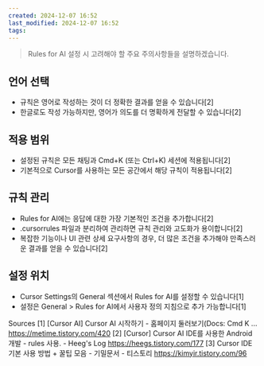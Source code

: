 ```yaml
---
created: 2024-12-07 16:52
last_modified: 2024-12-07 16:52
tags:
---
```

> Rules for AI 설정 시 고려해야 할 주요 주의사항들을 설명하겠습니다.

## 언어 선택
- 규칙은 영어로 작성하는 것이 더 정확한 결과를 얻을 수 있습니다[2]
- 한글로도 작성 가능하지만, 영어가 의도를 더 명확하게 전달할 수 있습니다[2]

## 적용 범위
- 설정된 규칙은 모든 채팅과 Cmd+K (또는 Ctrl+K) 세션에 적용됩니다[2]
- 기본적으로 Cursor를 사용하는 모든 공간에서 해당 규칙이 적용됩니다[2]

## 규칙 관리
- Rules for AI에는 응답에 대한 가장 기본적인 조건을 추가합니다[2]
- .cursorrules 파일과 분리하여 관리하면 규칙 관리와 고도화가 용이합니다[2]
- 복잡한 기능이나 UI 관련 상세 요구사항의 경우, 더 많은 조건을 추가해야 만족스러운 결과를 얻을 수 있습니다[2]

## 설정 위치
- Cursor Settings의 General 섹션에서 Rules for AI를 설정할 수 있습니다[1]
- 설정은 General > Rules for AI에서 사용자 정의 지침으로 추가 가능합니다[1]

Sources
[1] [Cursor AI] Cursor AI 시작하기 - 홈페이지 둘러보기(Docs: Cmd K ... https://metime.tistory.com/420
[2] [Cursor] Cursor AI IDE를 사용한 Android 개발 - rules 사용. - Heeg's Log https://heegs.tistory.com/177
[3] Cursor IDE 기본 사용 방법 + 꿀팁 모음 - 기밀문서 - 티스토리 https://kimyir.tistory.com/96
